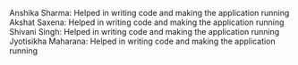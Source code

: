 Anshika Sharma: Helped in writing code and making the application running
Akshat Saxena: Helped in writing code and making the application running
Shivani Singh: Helped in writing code and making the application running
Jyotisikha Maharana: Helped in writing code and making the application running
